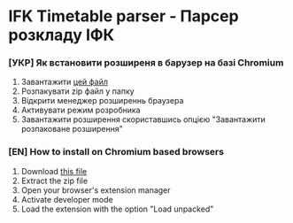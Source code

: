 # IFK Timetable parser - Парсер розкладу ІФК

### [УКР] Як встановити розширеня в барузер на базі Chromium
1. Завантажити [цей файл](https://github.com/maxbutcher1/js-parser-timetable/archive/refs/heads/master.zip)
2. Розпакувати zip файл у папку
3. Відкрити менеджер розширеннь браузера
4. Активувати режим розробника
5. Завантажити розширення скориставшись опцією "Завантажити розпаковане розширення"

### [EN] How to install on Chromium based browsers
1. Download [this file](https://github.com/maxbutcher1/js-parser-timetable/archive/refs/heads/master.zip)
2. Extract the zip file
3. Open your browser's extension manager
4. Activate developer mode
5. Load the extension with the option "Load unpacked"
